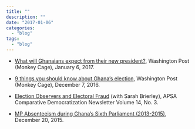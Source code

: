 ```yaml
---
title: ""
description: ""
date: "2017-01-06"
categories:
  - "blog"
tags:
  - "blog"
---
```


- [What will Ghanaians expect from their new president?](https://www.washingtonpost.com/news/monkey-cage/wp/2017/01/06/what-will-ghanaians-expect-from-their-new-president/?noredirect=on&utm_term=.617ae25ddd84), Washington Post (Monkey Cage), January 6, 2017.

- [9 things you should know about Ghana’s election](https://www.washingtonpost.com/news/monkey-cage/wp/2016/12/07/nine-things-you-should-know-about-ghanas-election/?utm_term=.90d67e878e50), Washington Post (Monkey Cage), December 7, 2016.

- [Election Observers and Electoral Fraud](https://mk0apsaconnectbvy6p6.kinstacdn.com/wp-content/uploads/sites/26/2017/10/2016_14_3.pdf) (with Sarah Brierley), APSA Comparative Democratization Newsletter Volume 14, No. 3. 

- [MP Absenteeism during Ghana’s Sixth Parliament (2013-2015)](http://blog.odekro.org/2015/12/20/mp-absenteeism-during-ghanas-sixth-parliament-2013-2015/), December 20, 2015.
